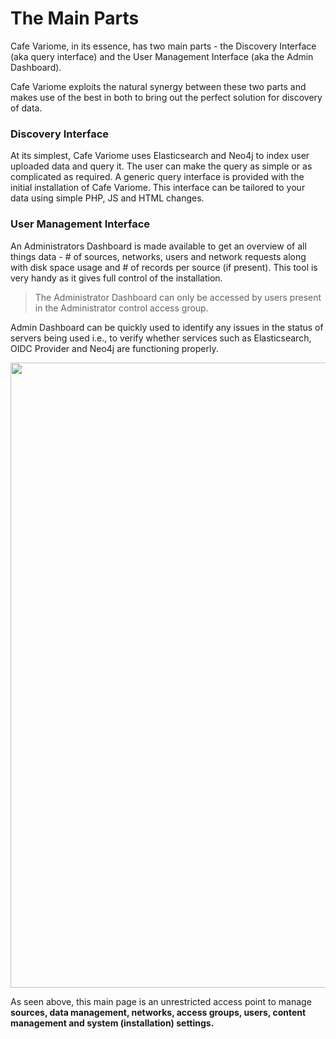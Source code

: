 # The Main Parts

Cafe Variome, in its essence, has two main parts - the Discovery Interface (aka query interface) and the User Management Interface (aka the Admin Dashboard).

Cafe Variome exploits the natural synergy between these two parts and makes use of the best in both to bring out the perfect solution for discovery of data.

### Discovery Interface

At its simplest, Cafe Variome uses Elasticsearch and Neo4j to index user uploaded data and query it. The user can make the query as simple or as complicated as required. A generic query interface is provided with the initial installation of Cafe Variome. This interface can be tailored to your data using simple PHP, JS and HTML changes.

### User Management Interface

An Administrators Dashboard is made available to get an overview of all things data - # of sources, networks, users and network requests along with disk space usage and # of records per source (if present). This tool is very handy as it gives full control of the installation. 

>The Administrator Dashboard can only be accessed by users present in the Administrator control access group.

Admin Dashboard can be quickly used to identify any issues in the status of servers being used i.e., to verify whether services such as Elasticsearch, OIDC Provider and Neo4j are functioning properly.

<img height="1000" src="Admin_Dashboard_2.png" width="1000"/>

As seen above, this main page is an unrestricted access point to manage **sources, data management, networks, access groups, users, content management and system (installation) settings.** 
